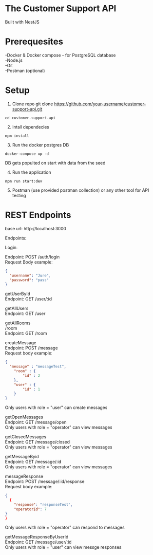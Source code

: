 # The Customer Support API 

Built with NestJS

# Prerequesites 

-Docker & Docker compose - for PostgreSQL database <br/>
-Node.js <br/>
-Git <br/> 
-Postman (optional)

# Setup
1. Clone repo
git clone https://github.com/your-username/customer-support-api.git
```
cd customer-support-api
```

2. Intall dependecies
```
npm install
```

3. Run the docker postgres DB
```
docker-compose up -d 
```
DB gets populted on start with data from the seed <br/>

4. Run the application
```
npm run start:dev
```

5. Postman (use provided postman collection) or any other tool for API testing

# REST Endpoints

base url: http://localhost:3000

Endpoints:

Login:

Endpoint: POST /auth/login <br/>
Request Body example: <br/>
```JSON
{
  "username": "Jure",
  "password": "pass"
}
```

getUserById <br/>
Endpoint: GET /user/:id

getAllUsers <br/>
Endpoint: GET /user

getAllRooms <br/>
/room <br/>
Endpoint: GET /room

createMessage <br/>
Endpoint: POST /message <br/>
Request body example: 
```JSON
{
  "message" : "messageTest",
    "room" : {
        "id" : 2
    },
    "user" : {
        "id" : 1
    }
}
```
Only users with role = "user" can create messages

getOpenMessages  <br/>
Endpoint: GET /message/open <br/>
Only users with role = "operator" can view messages

getClosedMessages <br/>
Endpoint: GET /message/closed <br/>
Only users with role = "operator" can view messages

getMessageByid <br/>
Endpoint: GET /message/:id <br/>
Only users with role = "operator" can view messages

messageResponse <br/>
Endpoint: POST /message/:id/response <br/>
Request body example:
```JSON
{
  {
    "response": "responseTest",
    "operatorId": 7
}
}
```
Only users with role = "operator" can respond to messages

getMessageResponseByUserId <br/>
Endpoint: GET /message/user/:id <br/>
Only users with role = "user" can view messge responses




